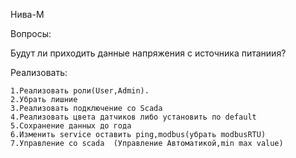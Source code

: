 Нива-М


Вопросы:

Будут ли приходить данные напряжения с источника питаниия?


Реализовать:

    1.Реализовать роли(User,Admin). 
    2.Убрать лишние
    3.Реализовать подключение со Scada
    4.Реализовать цвета датчиков либо установить по default 
    5.Сохранение данных до года
    6.Изменить service оставить ping,modbus(убрать modbusRTU)
    7.Управление со scada  (Управление Автоматикой,min max value)
